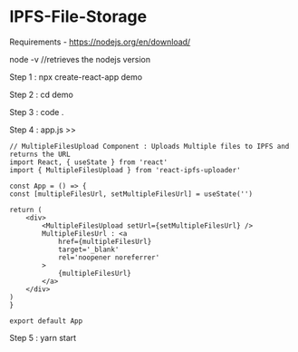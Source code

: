 # IPFS-File-Storage
Requirements - https://nodejs.org/en/download/

node -v //retrieves the nodejs version


Step 1 : npx create-react-app demo

Step 2 : cd demo

Step 3 : code .

Step 4 : app.js >>


    // MultipleFilesUpload Component : Uploads Multiple files to IPFS and returns the URL
    import React, { useState } from 'react'
    import { MultipleFilesUpload } from 'react-ipfs-uploader'

    const App = () => {
    const [multipleFilesUrl, setMultipleFilesUrl] = useState('')

    return (
        <div>
            <MultipleFilesUpload setUrl={setMultipleFilesUrl} />
            MultipleFilesUrl : <a
                href={multipleFilesUrl}
                target='_blank'
                rel='noopener noreferrer'
            >
                {multipleFilesUrl}
            </a>
        </div>
    )
    }

    export default App


Step 5 : yarn start
